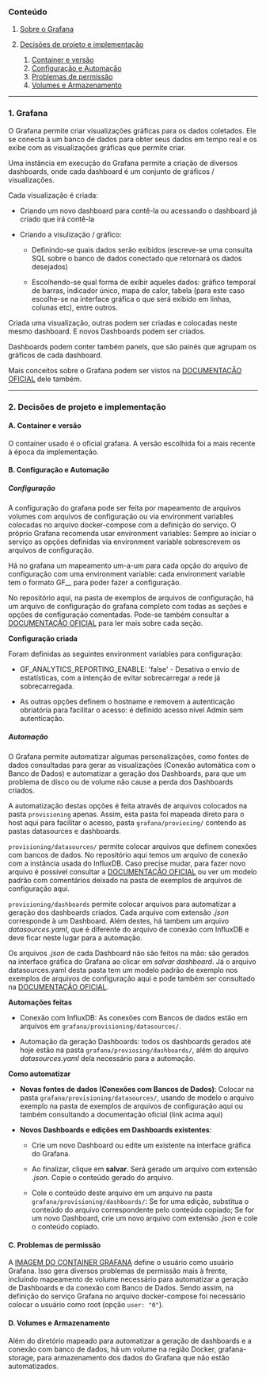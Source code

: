 ### Conteúdo

1. [Sobre o Grafana](#sobre)

2. [Decisões de projeto e implementação](#impl)
   1. [Container e versão](#versao)
   2. [Configuração e Automação](#conf)
   3. [Problemas de permissão](#permissao)
   4. [Volumes e Armazenamento](#volumes)
 
---

### 1. Grafana <a name="sobre"></a>

O Grafana permite criar visualizações gráficas para os dados coletados. Ele 
se conecta à um banco de dados para obter seus dados em tempo real e os
  exibe com as visualizações gráficas que permite criar.

Uma instância em execução do Grafana permite a criação de diversos dashboards, 
onde cada dashboard é um conjunto de gráficos / visualizações.

Cada visualização é criada:

 - Criando um novo dashboard para contê-la ou acessando o dashboard já criado 
 que irá contê-la
 
 - Criando a visulização / gráfico:

   - Definindo-se quais dados serão exibidos (escreve-se uma consulta SQL 
   sobre o banco de dados conectado que retornará os dados desejados)

   - Escolhendo-se qual forma de exibir aqueles dados: gráfico temporal de 
   barras, indicador único, mapa de calor, tabela (para este caso escolhe-se 
   na interface gráfica o que será exibido em linhas, colunas etc), entre 
   outros.

Criada uma visualização, outras podem ser criadas e colocadas neste mesmo 
dashboard. E novos Dashboards podem ser criados. 

Dashboards podem conter também panels, que são painés que agrupam os gráficos
 de cada dashboard. 

>>>
Mais conceitos sobre o Grafana podem ser vistos na 
[DOCUMENTAÇÃO OFICIAL](https://grafana.com/docs/v6.1/guides/basic_concepts/)
dele também.
>>>

---

### 2. Decisões de projeto e implementação <a name="impl"></a>

#### A. Container e versão <a name="versao"></a>

O container usado é o oficial grafana. A versão escolhida foi a mais recente à 
época da implementação.

#### B. Configuração e Automação <a name="conf"></a>

##### Configuração

A configuração do grafana pode ser feita por mapeamento de arquivos volumes 
com arquivos de configuração ou via environment variables colocadas no arquivo 
docker-compose com a definição do serviço. O próprio Grafana recomenda usar 
environment variables: Sempre ao iniciar o serviço as opções definidas via 
environment variable sobrescrevem os arquivos de configuração. 

Há no grafana um mapeamento um-a-um para cada opção do arquivo de configuração 
com uma environment variable: cada environment variable tem o formato 
GF_<secaoo do arquivo de configuracao>_<variavel a ser configurada> para poder 
fazer a configuração.

No repositório aqui, na pasta de exemplos de arquivos de configuração, há um 
arquivo de configuração do grafana completo com todas as seções e opções de 
configuração comentadas. Pode-se também consultar a 
[DOCUMENTAÇÃO OFICIAL](https://grafana.com/docs/v6.1/installation/configuration/) 
para ler mais sobre cada seção.

__Configuração criada__

Foram definidas as seguintes environment variables para configuração:

- GF_ANALYTICS_REPORTING_ENABLE: 'false' - Desativa o envio de estatísticas,
com a intenção de evitar sobrecarregar a rede já sobrecarregada.

- As outras opções definem o hostname e removem a autenticação obriatória para
facilitar o acesso: é definido acesso nível Admin sem autenticação.

##### Automação

O Grafana permite automatizar algumas personalizações, como fontes de dados 
consultadas para gerar as visualizações (Conexão automática com o Banco de 
Dados) e automatizar a geração dos Dashboards, para que um problema de disco ou
 de volume não cause a perda dos Dashboards criados.

A automatização destas opções é feita através de arquivos colocados na pasta 
`provisioning` apenas. Assim, esta pasta foi mapeada direto para o host aqui 
para facilitar o acesso, pasta `grafana/proviosing/` contendo as pastas 
datasources e dashboards. 

`provisioning/datasources/` permite colocar arquivos que definem conexões com 
bancos de dados. No repositório aqui temos um arquivo de conexão com a 
instância usada do InfluxDB. Caso precise mudar, para fazer novo arquivo é 
possível consultar a 
[DOCUMENTAÇÃO OFICIAL](https://grafana.com/docs/v6.1/administration/provisioning/)
ou ver um modelo padrão com comentários deixado na pasta de exemplos de 
arquivos de configuração aqui.

`provisioning/dashboards` permite colocar arquivos para automatizar a geração 
dos dashboards criados. Cada arquivo com extensão _.json_ corresponde à um 
Dashboard. Além destes, há tambem um arquivo _datasources.yaml_, que é 
diferente do arquivo de conexão com InfluxDB e deve ficar neste lugar para a 
automação. 

Os arquivos _.json_ de cada Dashboard não são feitos na mão: são gerados na 
interface gráfica do Grafana ao clicar em _salvar dashboard_. Já o arquivo 
datasources.yaml desta pasta tem um modelo padrão de exemplo nos exemplos 
de arquivos de configuração aqui e pode também ser consultado na
[DOCUMENTAÇÃO OFICIAL](https://grafana.com/docs/v6.1/administration/provisioning/).
 
__Automações feitas__

- Conexão com InfluxDB: As conexões com Bancos de dados estão em arquivos em 
`grafana/provisioning/datasources/`.

- Automação da geração Dashboards: todos os dashboards gerados até hoje estão 
na pasta `grafana/proviosing/dashboards/`, além do arquivo _datasources.yaml_ 
dela necessário para a automação.

__Como automatizar__

- __Novas fontes de dados (Conexões com Bancos de Dados)__: Colocar na pasta 
`grafana/provisioning/datasources/`, usando de modelo o arquivo exemplo na 
pasta de exemplos de arquivos de configuração aqui ou também consultando a 
documentação oficial (link acima aqui)

- __Novos Dashboards e edições em Dashboards existentes__: 

  - Crie um novo Dashboard ou edite um existente na interface gráfica do 
  Grafana.

  - Ao finalizar, clique em __salvar__. Será gerado um arquivo com extensão 
  _.json_. Copie o conteúdo gerado do arquivo.

  - Cole o conteúdo deste arquivo em um arquivo na pasta 
  `grafana/provisioning/dashboards/`: Se for uma edição, substitua o conteúdo 
  do arquivo correspondente pelo conteúdo copiado; Se for um novo Dashboard, 
  crie um novo arquivo com extensão _.json_ e cole o conteúdo copiado. 

#### C. Problemas de permissão <a name="permissao"></a>

A [IMAGEM DO CONTAINER GRAFANA](https://github.com/grafana/grafana/blob/master/packaging/docker/Dockerfile) 
define o usuário como usuário Grafana. Isso gera diversos problemas de 
permissão mais à frente, incluindo mapeamento de volume necessário para 
automatizar a geração de Dashboards e da conexão com Banco de Dados. Sendo 
assim, na definição do serviço Grafana no arquivo docker-compose foi 
necessário colocar o usuário como root (opção `user: "0"`).

#### D. Volumes e Armazenamento <a name="volumes"></a>

Além do diretório mapeado para automatizar a geração de dashboards e a conexão 
com banco de dados, há um volume na região Docker, grafana-storage, para 
armazenamento dos dados do Grafana que não estão automatizados.

